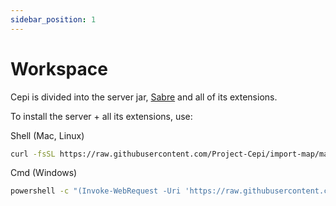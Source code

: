 ```yaml
---
sidebar_position: 1
---
```


# Workspace

Cepi is divided into the server jar, [Sabre](https://github.cepi.world/Sabre) and all of its extensions.

To install the server + all its extensions, use:

Shell (Mac, Linux)
```bash
curl -fsSL https://raw.githubusercontent.com/Project-Cepi/import-map/main/install.sh | sh
```

Cmd (Windows)
```bat
powershell -c "(Invoke-WebRequest -Uri 'https://raw.githubusercontent.com/Project-Cepi/import-map/main/install.bat').Content | cmd /q"
```